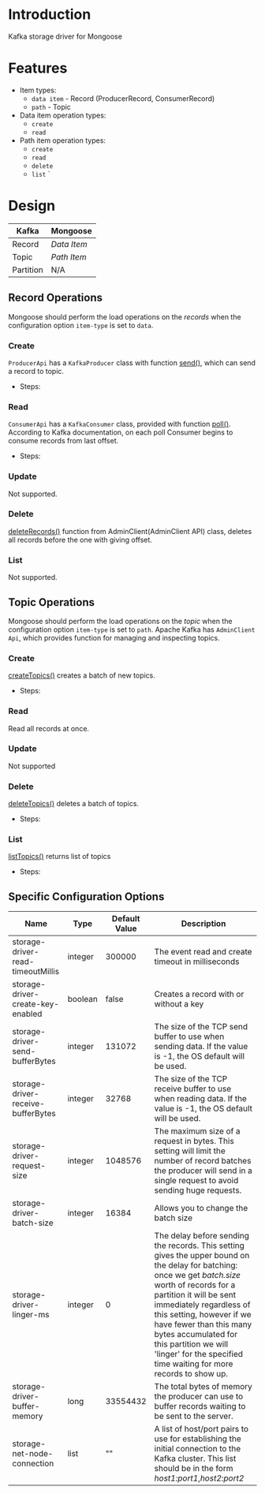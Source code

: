 # Introduction

Kafka storage driver for Mongoose

# Features
+ Item types:
  * `data item` - Record (ProducerRecord, ConsumerRecord)
  * `path` - Topic
+ Data item operation types:
  * `create`
  * `read`
+ Path item operation types:
    * `create`
    * `read`
    * `delete`
    * `list`
`
# Design

| Kafka | Mongoose |
|---------|----------|
| Record | *Data Item* |
| Topic | *Path Item* |
| Partition | N/A |
## Record Operations

Mongoose should perform the load operations on the *records* when the configuration option `item-type` is set to `data`.

### Create
`ProducerApi` has a `KafkaProducer` class with function  [send()](http://kafka.apache.org/21/javadoc/org/apache/kafka/clients/producer/KafkaProducer.html#send-org.apache.kafka.clients.producer.ProducerRecord-org.apache.kafka.clients.producer.Callback-), which can send a record to topic.
* Steps:

### Read
`ConsumerApi` has a `KafkaConsumer` class, provided with function [poll()](https://kafka.apache.org/10/javadoc/org/apache/kafka/clients/consumer/Consumer.html#poll-long-). According to Kafka documentation, on each poll Consumer  begins to consume records from last offset.
* Steps:

### Update
Not supported. 

### Delete
[deleteRecords()](http://kafka.apache.org/21/javadoc/org/apache/kafka/clients/admin/AdminClient.html#deleteRecords-java.util.Map-org.apache.kafka.clients.admin.DeleteRecordsOptions-) function from AdminClient(AdminClient API) class, deletes all records before the one with giving offset.

### List
Not supported.

## Topic Operations

Mongoose should perform the load operations on the *topic* when the configuration option `item-type` is set to `path`.
Apache Kafka has `AdminClient Api`, which provides function for managing and inspecting topics. 
### Create
[createTopics()](http://kafka.apache.org/21/javadoc/index.html?org/apache/kafka/clients/admin/AdminClient.html) creates a batch of new topics.
* Steps:

### Read
Read all records at once.
### Update
Not supported

### Delete
[deleteTopics()](http://kafka.apache.org/21/javadoc/org/apache/kafka/clients/admin/AdminClient.html#deleteRecords-java.util.Map-) deletes a batch of topics.
* Steps:

### List
[listTopics()](http://kafka.apache.org/21/javadoc/index.html?org/apache/kafka/clients/admin/AdminClient.html) returns list of topics
* Steps:

## Specific Configuration Options

| Name | Type | Default Value | Description |
|---------|----------|----------|----------|
| storage-driver-read-timeoutMillis | integer | 300000 | The event read and create timeout in milliseconds |
| storage-driver-create-key-enabled | boolean | false | Creates a record with or without a key |
| storage-driver-send-bufferBytes | integer | 131072 | The size of the TCP send buffer to use when sending data. If the value is -1, the OS default will be used. |
| storage-driver-receive-bufferBytes | integer | 32768 | The size of the TCP receive buffer to use when reading data. If the value is -1, the OS default will be used. |
| storage-driver-request-size | integer | 1048576 | The maximum size of a request in bytes. This setting will limit the number of record batches the producer will send in a single request to avoid sending huge requests. |
| storage-driver-batch-size | integer | 16384 | Allows you to change the batch size |
| storage-driver-linger-ms | integer | 0 | The delay before sending the records. This setting gives the upper bound on the delay for batching: once we get *batch.size* worth of records for a partition it will be sent immediately regardless of this setting, however if we have fewer than this many bytes accumulated for this partition we will 'linger' for the specified time waiting for more records to show up. |
| storage-driver-buffer-memory | long | 33554432 | The total bytes of memory the producer can use to buffer records waiting to be sent to the server. |
| storage-net-node-connection | list | "" | A list of host/port pairs to use for establishing the initial connection to the Kafka cluster.  This list should be in the form *host1:port1*,*host2:port2* |